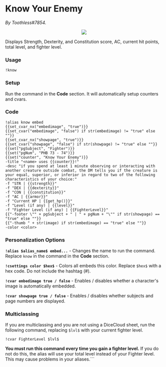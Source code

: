# Know Your Enemy
*By Toothless#7854.*

<p align="center">
  <img src="https://i.imgur.com/9dzABzv.png"/>
</p>

Displays Strength, Dexterity, and Constitution score, AC, current hit points, total level, and fighter level.

### Usage

``!know``

### Setup
Run the command in the **Code** section. It will automatically setup counters and cvars.

### Code
```GN
!alias know embed 
{{set_cvar_nx("embedimage", "true")}}
{{set_cvar("embedimage", "false") if str(embedimage) != "true" else ""}}
{{set_cvar_nx("showpage", "true")}}
{{set_cvar("showpage", "false") if str(showpage) != "true" else ""}}
{{set("pgSubject", "Fighter")}}
{{set("pgNum", "PHB 73 - 74")}}
{{set("counter", "Know Your Enemy")}}
-title "<name> uses {{counter}}!" 
-desc "if you spend at least 1 minute observing or interacting with another creature outside combat, the DM tells you if the creature is your equal, superior, or inferior in regard to two of the following characteristics of your choice:" 
-f "STR | {{strength}}" 
-f "DEX | {{dexterity}}" 
-f "CON | {{constitution}}" 
-f "AC | {{armor}}" 
-f "Current HP | {{get_hp()}}" 
-f "Level (if any) | {{level}}" 
-f "Fighter Level (if any) | {{FighterLevel}}" 
{{"-footer \"" + pgSubject + " | " + pgNum + "\"" if str(showpage) == "true" else ""}}
{{"-thumb " + str(image) if str(embedimage) == "true" else ""}}
-color <color>
```

### Personalization Options

**``!alias $alias_name$ embed...``** - Changes the name to run the command. Replace ``know`` in the command in the **Code** section.

**``!csettings color $hex$``** - Colors all embeds this color. Replace ``$hex$`` with a hex code. Do not include the hashtag (#).

**``!cvar embedimage true / false``** - Enables / disables whether a character's image is automatically embedded.

**``!cvar showpage true / false``** - Enables / disables whether subjects and page numbers are displayed.

### Multiclassing

If you are multiclassing and you are not using a DiceCloud sheet, run the following command, replacing ``$lvl$`` with your current fighter level.

```GN
!cvar FighterLevel $lvl$
```

**You must run this command every time you gain a fighter level.** If you do not do this, the alias will use your total level instead of your Fighter level. This may cause problems in your aliases.```
